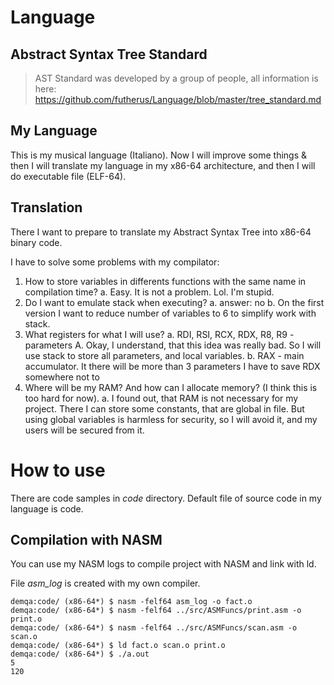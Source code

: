 # Language

## Abstract Syntax Tree Standard
> AST Standard was developed by a group of people, all information is here: https://github.com/futherus/Language/blob/master/tree_standard.md


## My Language

This is my musical language (Italiano). Now I will improve some things & then I will translate my language in my x86-64 architecture, and then I will do executable file (ELF-64).


## Translation

There I want to prepare to translate my Abstract Syntax Tree into x86-64 binary code.

I have to solve some problems with my compilator:
1. How to store variables in differents functions with the same name in compilation time?
   a. Easy. It is not a problem. Lol. I'm stupid.
2. Do I want to emulate stack when executing?
   a. answer: no
   b. On the first version I want to reduce number of variables to 6 to simplify work with stack.
3. What registers for what I will use?
   a. RDI, RSI, RCX, RDX, R8, R9 - parameters
      A. Okay, I understand, that this idea was really bad. So I will use stack to store all parameters, and local variables.
   b. RAX - main accumulator. It there will be more than 3 parameters I have to save RDX somewhere not to 
4. Where will be my RAM? And how can I allocate memory? (I think this is too hard for now).
   a. I found out, that RAM is not necessary for my project. There I can store some constants, that are global in file. But using global variables is harmless for security, so I will avoid it, and my users will be secured from it.


# How to use

There are code samples in *code* directory. Default file of source code in my language is code.

## Compilation with NASM

You can use my NASM logs to compile project with NASM and link with ld.

File *asm_log* is created with my own compiler. 

```shell
demqa:code/ (x86-64*) $ nasm -felf64 asm_log -o fact.o
demqa:code/ (x86-64*) $ nasm -felf64 ../src/ASMFuncs/print.asm -o print.o
demqa:code/ (x86-64*) $ nasm -felf64 ../src/ASMFuncs/scan.asm -o scan.o
demqa:code/ (x86-64*) $ ld fact.o scan.o print.o
demqa:code/ (x86-64*) $ ./a.out
5
120
```

